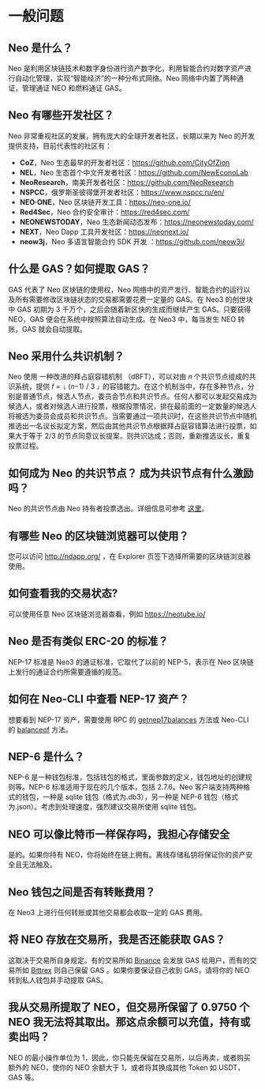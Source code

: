 # 一般问题

## Neo 是什么？

Neo 是利用区块链技术和数字身份进行资产数字化，利用智能合约对数字资产进行自动化管理，实现“智能经济”的一种分布式网络。Neo 网络中内置了两种通证，管理通证 NEO 和燃料通证 GAS。

## Neo 有哪些开发社区？

Neo 非常重视社区的发展，拥有庞大的全球开发者社区，长期以来为 Neo 的开发提供支持，目前代表性的社区有：

- **CoZ**，Neo 生态最早的开发者社区：https://github.com/CityOfZion
- **NEL**，Neo 生态首个中文开发者社区：https://github.com/NewEconoLab
- **NeoResearch**，南美开发者社区：https://github.com/NeoResearch
- **NSPCC**，俄罗斯圣彼得堡开发者社区：https://www.nspcc.ru/en/
- **NEO·ONE**，Neo 区块链开发工具：https://neo-one.io/
- **Red4Sec**，Neo 合约安全审计：https://red4sec.com/
- **NEONEWSTODAY**，Neo 生态新闻动态发布：https://neonewstoday.com/
- **NEXT**，Neo Dapp 工具开发社区：https://neonext.io/
- **neow3j**，Neo 多语言智能合约 SDK 开发 ：https://github.com/neow3j/

## 什么是 GAS？如何提取 GAS？

GAS 代表了 Neo 区块链的使用权，Neo 网络中的资产发行、智能合约的运行以及所有需要修改区块链状态的交易都需要花费一定量的 GAS。在 Neo3 的创世块中 GAS 初期为 3 千万个，之后会随着新区快的生成而继续产生 GAS。只要获得 NEO，GAS 便会在系统中按照算法自动生成。在 Neo3 中，每当发生 NEO 转账，GAS 就会自动提取。

## Neo 采用什么共识机制？

Neo 使用 一种改进的拜占庭容错机制 （dBFT），可以对由 𝑛 个共识节点组成的共识系统，提供 𝑓 = ⌊ (𝑛−1) / 3 ⌋ 的容错能力。在这个机制当中，存在多种节点，分别是普通节点，候选人节点，委员会节点和共识节点。任何人都可以发起交易成为候选人，或者对候选人进行投票，根据投票情况，排在最前面的一定数量的候选人将被选为委员会成员和共识节点。当需要通过一项共识时，在这些共识节点中随机推选出一名议长拟定方案，然后由其他共识节点根据拜占庭容错算法进行投票，如果大于等于 2/3 的节点同意议长提案，则共识达成；否则，重新推选议长，重复投票过程。

## 如何成为 Neo 的共识节点？ 成为共识节点有什么激励吗？

Neo 的共识节点由 Neo 持有者投票选出。详细信息可参考 [这里](https://docs.neo.org/v3/docs/zh-cn/basic/consensus/vote_validator.html)。

## 有哪些 Neo 的区块链浏览器可以使用？

您可以访问 http://ndapp.org/ ，在 Explorer 页签下选择所需要的区块链浏览器使用。

## 如何查看我的交易状态?

可以使用任意 Neo 区块链浏览器查看，例如 <https://neotube.io/>

## Neo 是否有类似 ERC-20 的标准？

NEP-17 标准是 Neo3 的通证标准，它取代了以前的 NEP-5，表示在 Neo 区块链上发行的通证合约所需要遵循的规范。

## 如何在 Neo-CLI 中查看 NEP-17 资产？

想要看到 NEP-17 资产，需要使用 RPC 的 [getnep17balances](https://docs.neo.org/v3/docs/zh-cn/reference/rpc/latest-version/api/getnep17balances.html) 方法或 Neo-CLI 的 [balanceof](https://docs.neo.org/v3/docs/zh-cn/node/cli/cli.html#balanceof) 方法。

## NEP-6 是什么？

NEP-6 是一种钱包标准，包括钱包的格式，里面参数的定义，钱包地址的创建规则等。NEP-6 标准适用于现在的几个版本，包括 2.7.6。Neo 客户端支持两种格式的钱包，一种是 sqlite 钱包（格式为.db3），另一种是 NEP-6 钱包（格式为.json）。考虑到处理速度，强烈建议交易所使用 sqlite 钱包。

## NEO 可以像比特币一样保存吗，我担心存储安全

是的。如果你持有 NEO，你将始终在链上拥有。离线存储私钥将保证你的资产安全且无法触及。

## Neo 钱包之间是否有转账费用？

在 Neo3 上进行任何转账或其他交易都会收取一定的 GAS 费用。

## 将 NEO 存放在交易所，我是否还能获取 GAS？

这取决于交易所自身规定。有的交易所如 [Binance](https://www.binance.com/) 会发放 GAS 给用户，而有的交易所如 [Bittrex](https://www.bittrex.com/) 则自己保留 GAS 。如果你要保证自己收到 GAS，请将你的 NEO 转到私人钱包并手动提取 GAS。

## 我从交易所提取了 NEO，但交易所保留了 0.9750 个 NEO 我无法将其取出。那这点余额可以充值，持有或卖出吗？ 

NEO 的最小操作单位为 1，因此，你只能先保留在交易所，以后再卖，或者购买额外的 NEO，使你的 NEO 余额大于 1，或者将其换成其他 Token 如 USDT，GAS 等。